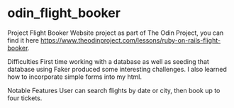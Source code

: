 # odin_flight_booker

Project
Flight Booker Website project as part of The Odin Project, you can find it here https://www.theodinproject.com/lessons/ruby-on-rails-flight-booker.

Difficulties
First time working with a database as well as seeding that database using Faker produced some interesting challenges. I also learned how to incorporate simple forms into my html.

Notable Features
User can search flights by date or city, then book up to four tickets.
